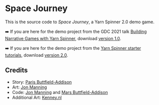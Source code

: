 # Space Journey

This is the source code to *Space Journey*, a Yarn Spinner 2.0 demo game.

➡️ If you are here for the demo project from the GDC 2021 talk [Building Narrative Games with Yarn Spinner](https://schedule.gdconf.com/session/game-career-seminar-building-narrative-games-with-yarn-spinner/880722), download [version 1.0](https://github.com/thesecretlab/SpaceJourney/releases/tag/v1.0).

➡️ If you are here for the demo project from the [Yarn Spinner starter tutorials](https://docs.yarnspinner.dev/using-yarnspinner-with-unity/example-project-2), download [version 2.0](https://github.com/thesecretlab/SpaceJourney/releases/tag/v2.0).

## Credits

* Story: [Paris Buttfield-Addison](https://twitter.com/parisba)
* Art: [Jon Manning](https://twitter.com/desplesda)
* Code: [Jon Manning](https://twitter.com/desplesda) and [Mars Buttfield-Addison](https://twitter.com/themartianlife)
* Additional Art: [Kenney.nl](https://kenney.nl)
